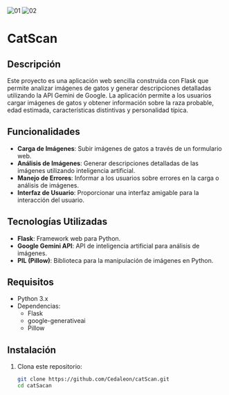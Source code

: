 ![01](https://github.com/user-attachments/assets/c0d3e2ee-589a-41cb-a112-70d9605e0dea)
![02](https://github.com/user-attachments/assets/1aaebe20-5ca7-4d8d-b5dc-f5b843efbce3)


# CatScan

## Descripción

Este proyecto es una aplicación web sencilla construida con Flask que permite analizar imágenes de gatos y generar descripciones detalladas utilizando la API Gemini de Google. La aplicación permite a los usuarios cargar imágenes de gatos y obtener información sobre la raza probable, edad estimada, características distintivas y personalidad típica.

## Funcionalidades

- **Carga de Imágenes**: Subir imágenes de gatos a través de un formulario web.
- **Análisis de Imágenes**: Generar descripciones detalladas de las imágenes utilizando inteligencia artificial.
- **Manejo de Errores**: Informar a los usuarios sobre errores en la carga o análisis de imágenes.
- **Interfaz de Usuario**: Proporcionar una interfaz amigable para la interacción del usuario.

## Tecnologías Utilizadas

- **Flask**: Framework web para Python.
- **Google Gemini API**: API de inteligencia artificial para análisis de imágenes.
- **PIL (Pillow)**: Biblioteca para la manipulación de imágenes en Python.

## Requisitos

- Python 3.x
- Dependencias:
  - Flask
  - google-generativeai
  - Pillow

## Instalación

1. Clona este repositorio:
   ```bash
   git clone https://github.com/Cedaleon/catScan.git
   cd catSacan
